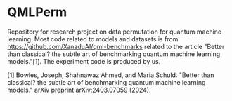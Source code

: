 # QMLPerm
Repository for research project on data permutation for quantum  machine learning. Most code related to models and datasets is from https://github.com/XanaduAI/qml-benchmarks
 related to the article "Better than classical? the subtle art of benchmarking quantum machine learning models."[1]. The experiment code is produced by us.

 [1] Bowles, Joseph, Shahnawaz Ahmed, and Maria Schuld. "Better than classical? the subtle art of benchmarking quantum machine learning models." arXiv preprint arXiv:2403.07059 (2024).

